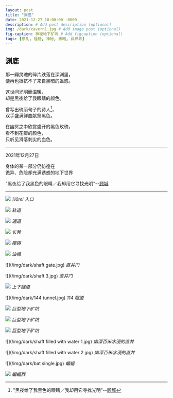 ```yaml
---
layout: post
title: "渊底"
date: 2021-12-27 18:00:00 -0000
description: # Add post description (optional)
img: /dark/cavern1.jpg # Add image post (optional)
fig-caption: 神秘地下矿坑 # Add figcaption (optional)
tags: [挣扎, 桎梏, 神秘, 黑暗, 异世界]
---
```




## 渊底

那一瓣灵魂的碎片跌落在深渊里，<br>
便再也抵抗不了来自黑暗的蛊惑。


这世间光明而温暖，<br>
却是黑夜给了我眼睛的颜色。


曾写出瑰丽句子的诗人[^1]，<br>
双手盛满鲜血献祭黑色。


在幽冥之中欣赏盛开的黑色玫瑰，<br>
看不到花瓣的颜色，<br>
只听见滑落刺尖的血色。


---

2021年12月27日

身体的某一部分仍彷徨在<br>诡异、危险却充满诱惑的地下世界

"黑夜给了我黑色的眼睛／我却用它寻找光明"--[顾城](https://en.wikipedia.org/wiki/Gu_Cheng)

[^1]: "黑夜给了我黑色的眼睛／我却用它寻找光明"--[顾城](https://en.wikipedia.org/wiki/Gu_Cheng)

---



![](/img/dark/entrance.jpg)
*110ml 入口*

![](/img/dark/rail.jpg)
*轨道*

![](/img/dark/passage.jpg)
*通道*

![](/img/dark/bench.jpg)
*长凳*

![](/img/dark/block.jpg)
*障碍*

![](/img/dark/bucket.jpg)
*油桶*

![](/img/dark/shaft gate.jpg)
*直井门*

![](/img/dark/shaft 3.jpg)
*直井门*

![](/img/dark/tunnel3.jpg)
*上下隧道*

![](/img/dark/144 tunnel.jpg)
*114 隧道*

![](/img/dark/cavern1.jpg)
*巨型地下矿坑*

![](/img/dark/cavern2.jpg)
*巨型地下矿坑*

![](/img/dark/cavern5.jpg)
*巨型地下矿坑*

![](/img/dark/shaft filled with water 1.jpg)
*幽深百米水浸的直井*

![](/img/dark/shaft filled with water 2.jpg)
*幽深百米水浸的直井*

![](/img/dark/bat single.jpg)
*蝙蝠*

![](/img/dark/bats.jpg)
*蝙蝠群*

